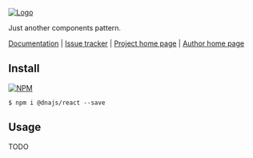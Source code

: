 [![Logo](https://cdn.rawgit.com/Chialab/dna/next/logo.svg)](http://dna.chialab.io)

Just another components pattern.

[Documentation](http://dna.chialab.io/docs) | [Issue tracker](https://github.com/Chialab/dna/issues) | [Project home page](http://dna.chialab.io) | [Author home page](http://www.chialab.com)

## Install

[![NPM](https://img.shields.io/npm/v/@dnajs/react.svg)](https://www.npmjs.com/package/@dnajs/react)
```
$ npm i @dnajs/react --save
```

## Usage

TODO
